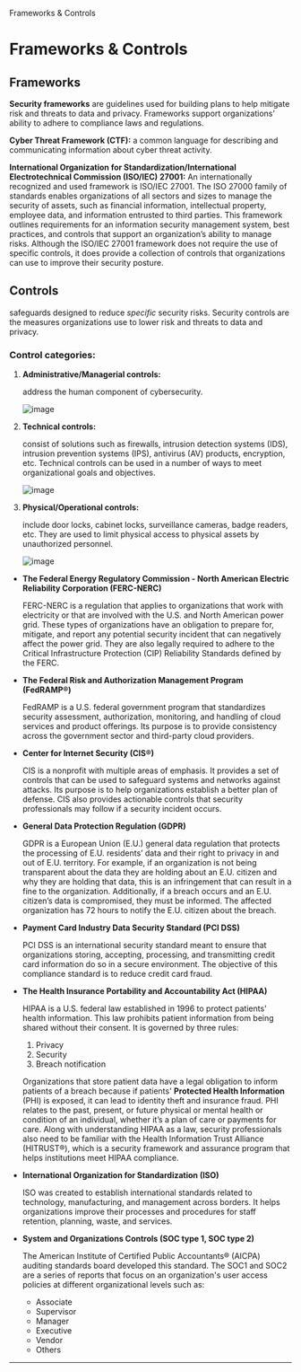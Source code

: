 Frameworks & Controls
# Frameworks & Controls

## Frameworks

**Security frameworks** are guidelines used for building plans to help mitigate risk and threats to data and privacy. Frameworks support organizations’ ability to adhere to compliance laws and regulations.  

**Cyber Threat Framework (CTF):** a common language for describing and communicating information about cyber threat activity. 

**International Organization for Standardization/International Electrotechnical Commission (ISO/IEC) 27001:** An internationally recognized and used framework is ISO/IEC 27001. The ISO 27000 family of standards enables organizations of all sectors and sizes to manage the security of assets, such as financial information, intellectual property, employee data, and information entrusted to third parties. This framework outlines requirements for an information security management system, best practices, and controls that support an organization’s ability to manage risks. Although the ISO/IEC 27001 framework does not require the use of specific controls, it does provide a collection of controls that organizations can use to improve their security posture.

## **Controls**

safeguards designed to reduce *specific* security risks. Security controls are the measures organizations use to lower risk and threats to data and privacy.

### Control categories:

1. **Administrative/Managerial controls:**
    
    address the human component of cybersecurity.  
    
    ![image](https://github.com/user-attachments/assets/2ef304ef-0169-4530-8976-8bcc92e89791)

    
2. **Technical controls:**
    
    consist of solutions such as firewalls, intrusion detection systems (IDS), intrusion prevention systems (IPS), antivirus (AV) products, encryption, etc. Technical controls can be used in a number of ways to meet organizational goals and objectives.
    
    ![image](https://github.com/user-attachments/assets/512f794d-dee8-41d4-b1ca-02266c97e84a)

    

1. **Physical/Operational controls:** 
    
    include door locks, cabinet locks, surveillance cameras, badge readers, etc. They are used to limit physical access to physical assets by unauthorized personnel.
    
    ![image](https://github.com/user-attachments/assets/940ee527-3bf6-4aff-8fab-6079cfd2d914)

- **The Federal Energy Regulatory Commission - North American Electric Reliability Corporation (FERC-NERC)**
    
    FERC-NERC is a regulation that applies to organizations that work with electricity or that are involved with the U.S. and North American power grid. These types of organizations have an obligation to prepare for, mitigate, and report any potential security incident that can negatively affect the power grid. They are also legally required to adhere to the Critical Infrastructure Protection (CIP) Reliability Standards defined by the FERC.
    
- **The Federal Risk and Authorization Management Program (FedRAMP®)**
    
    FedRAMP is a U.S. federal government program that standardizes security assessment, authorization, monitoring, and handling of cloud services and product offerings. Its purpose is to provide consistency across the government sector and third-party cloud providers.
    
- **Center for Internet Security (CIS®)**
    
    CIS is a nonprofit with multiple areas of emphasis. It provides a set of controls that can be used to safeguard systems and networks against attacks. Its purpose is to help organizations establish a better plan of defense. CIS also provides actionable controls that security professionals may follow if a security incident occurs.
    
- **General Data Protection Regulation (GDPR)**
    
    GDPR is a European Union (E.U.) general data regulation that protects the processing of E.U. residents’ data and their right to privacy in and out of E.U. territory. For example, if an organization is not being transparent about the data they are holding about an E.U. citizen and why they are holding that data, this is an infringement that can result in a fine to the organization. Additionally, if a breach occurs and an E.U. citizen’s data is compromised, they must be informed. The affected organization has 72 hours to notify the E.U. citizen about the breach.
    
- **Payment Card Industry Data Security Standard (PCI DSS)**
    
    PCI DSS is an international security standard meant to ensure that organizations storing, accepting, processing, and transmitting credit card information do so in a secure environment. The objective of this compliance standard is to reduce credit card fraud.
    
- **The Health Insurance Portability and Accountability Act (HIPAA)**
    
    HIPAA is a U.S. federal law established in 1996 to protect patients' health information. This law prohibits patient information from being shared without their consent. It is governed by three rules:
    
    1. Privacy
    2. Security
    3. Breach notification
    
    Organizations that store patient data have a legal obligation to inform patients of a breach because if patients' **Protected Health Information** (PHI) is exposed, it can lead to identity theft and insurance fraud. PHI relates to the past, present, or future physical or mental health or condition of an individual, whether it’s a plan of care or payments for care. Along with understanding HIPAA as a law, security professionals also need to be familiar with the Health Information Trust Alliance (HITRUST®), which is a security framework and assurance program that helps institutions meet HIPAA compliance.
    
- **International Organization for Standardization (ISO)**
    
    ISO was created to establish international standards related to technology, manufacturing, and management across borders. It helps organizations improve their processes and procedures for staff retention, planning, waste, and services.
    
- **System and Organizations Controls (SOC type 1, SOC type 2)**
    
    The American Institute of Certified Public Accountants® (AICPA) auditing standards board developed this standard. The SOC1 and SOC2 are a series of reports that focus on an organization's user access policies at different organizational levels such as:
    
    - Associate
    - Supervisor
    - Manager
    - Executive
    - Vendor
    - Others

---
